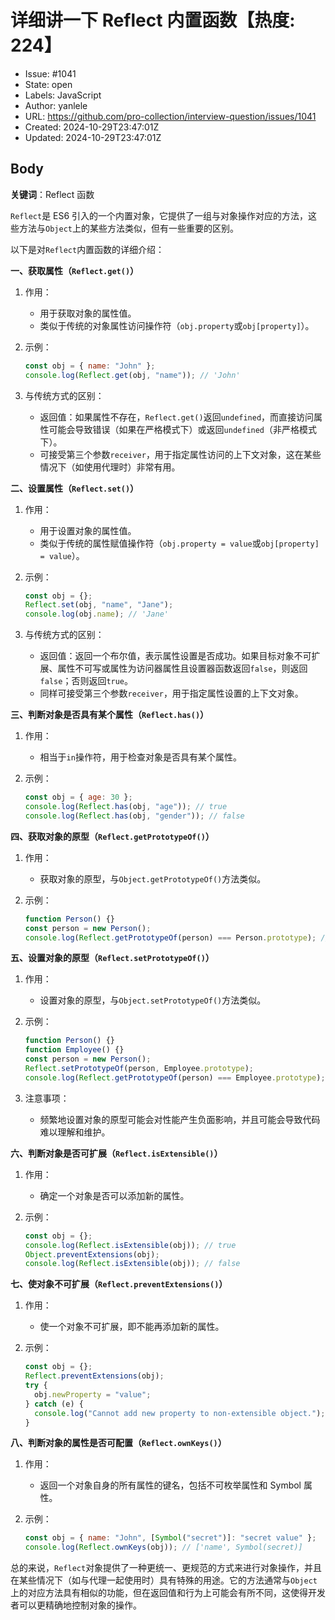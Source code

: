 # 详细讲一下 Reflect 内置函数【热度: 224】

- Issue: #1041
- State: open
- Labels: JavaScript
- Author: yanlele
- URL: https://github.com/pro-collection/interview-question/issues/1041
- Created: 2024-10-29T23:47:01Z
- Updated: 2024-10-29T23:47:01Z

## Body

**关键词**：Reflect 函数

`Reflect`是 ES6 引入的一个内置对象，它提供了一组与对象操作对应的方法，这些方法与`Object`上的某些方法类似，但有一些重要的区别。

以下是对`Reflect`内置函数的详细介绍：

**一、获取属性（`Reflect.get()`）**

1. 作用：

   - 用于获取对象的属性值。
   - 类似于传统的对象属性访问操作符（`obj.property`或`obj[property]`）。

2. 示例：

   ```javascript
   const obj = { name: "John" };
   console.log(Reflect.get(obj, "name")); // 'John'
   ```

3. 与传统方式的区别：
   - 返回值：如果属性不存在，`Reflect.get()`返回`undefined`，而直接访问属性可能会导致错误（如果在严格模式下）或返回`undefined`（非严格模式下）。
   - 可接受第三个参数`receiver`，用于指定属性访问的上下文对象，这在某些情况下（如使用代理时）非常有用。

**二、设置属性（`Reflect.set()`）**

1. 作用：

   - 用于设置对象的属性值。
   - 类似于传统的属性赋值操作符（`obj.property = value`或`obj[property] = value`）。

2. 示例：

   ```javascript
   const obj = {};
   Reflect.set(obj, "name", "Jane");
   console.log(obj.name); // 'Jane'
   ```

3. 与传统方式的区别：
   - 返回值：返回一个布尔值，表示属性设置是否成功。如果目标对象不可扩展、属性不可写或属性为访问器属性且设置器函数返回`false`，则返回`false`；否则返回`true`。
   - 同样可接受第三个参数`receiver`，用于指定属性设置的上下文对象。

**三、判断对象是否具有某个属性（`Reflect.has()`）**

1. 作用：

   - 相当于`in`操作符，用于检查对象是否具有某个属性。

2. 示例：
   ```javascript
   const obj = { age: 30 };
   console.log(Reflect.has(obj, "age")); // true
   console.log(Reflect.has(obj, "gender")); // false
   ```

**四、获取对象的原型（`Reflect.getPrototypeOf()`）**

1. 作用：

   - 获取对象的原型，与`Object.getPrototypeOf()`方法类似。

2. 示例：
   ```javascript
   function Person() {}
   const person = new Person();
   console.log(Reflect.getPrototypeOf(person) === Person.prototype); // true
   ```

**五、设置对象的原型（`Reflect.setPrototypeOf()`）**

1. 作用：

   - 设置对象的原型，与`Object.setPrototypeOf()`方法类似。

2. 示例：

   ```javascript
   function Person() {}
   function Employee() {}
   const person = new Person();
   Reflect.setPrototypeOf(person, Employee.prototype);
   console.log(Reflect.getPrototypeOf(person) === Employee.prototype); // true
   ```

3. 注意事项：
   - 频繁地设置对象的原型可能会对性能产生负面影响，并且可能会导致代码难以理解和维护。

**六、判断对象是否可扩展（`Reflect.isExtensible()`）**

1. 作用：

   - 确定一个对象是否可以添加新的属性。

2. 示例：
   ```javascript
   const obj = {};
   console.log(Reflect.isExtensible(obj)); // true
   Object.preventExtensions(obj);
   console.log(Reflect.isExtensible(obj)); // false
   ```

**七、使对象不可扩展（`Reflect.preventExtensions()`）**

1. 作用：

   - 使一个对象不可扩展，即不能再添加新的属性。

2. 示例：
   ```javascript
   const obj = {};
   Reflect.preventExtensions(obj);
   try {
     obj.newProperty = "value";
   } catch (e) {
     console.log("Cannot add new property to non-extensible object.");
   }
   ```

**八、判断对象的属性是否可配置（`Reflect.ownKeys()`）**

1. 作用：

   - 返回一个对象自身的所有属性的键名，包括不可枚举属性和 Symbol 属性。

2. 示例：
   ```javascript
   const obj = { name: "John", [Symbol("secret")]: "secret value" };
   console.log(Reflect.ownKeys(obj)); // ['name', Symbol(secret)]
   ```

总的来说，`Reflect`对象提供了一种更统一、更规范的方式来进行对象操作，并且在某些情况下（如与代理一起使用时）具有特殊的用途。它的方法通常与`Object`上的对应方法具有相似的功能，但在返回值和行为上可能会有所不同，这使得开发者可以更精确地控制对象的操作。

